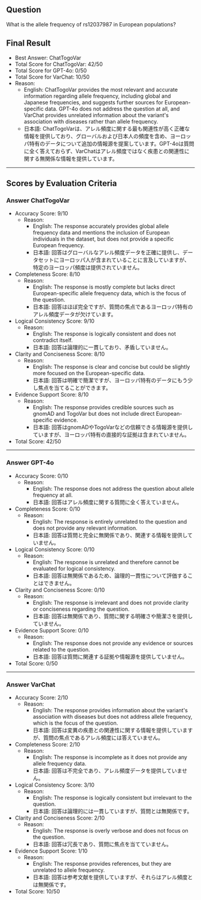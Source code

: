 ## Question

What is the allele frequency of rs12037987 in European populations?

## Final Result

- Best Answer: ChatTogoVar
- Total Score for ChatTogoVar: 42/50
- Total Score for GPT-4o: 0/50
- Total Score for VarChat: 10/50
- Reason:
  - English: ChatTogoVar provides the most relevant and accurate information regarding allele frequency, including global and Japanese frequencies, and suggests further sources for European-specific data. GPT-4o does not address the question at all, and VarChat provides unrelated information about the variant's association with diseases rather than allele frequency.
  - 日本語: ChatTogoVarは、アレル頻度に関する最も関連性が高く正確な情報を提供しており、グローバルおよび日本人の頻度を含め、ヨーロッパ特有のデータについて追加の情報源を提案しています。GPT-4oは質問に全く答えておらず、VarChatはアレル頻度ではなく疾患との関連性に関する無関係な情報を提供しています。

---

## Scores by Evaluation Criteria

### Answer ChatTogoVar
- Accuracy Score: 9/10
  - Reason: 
    - English: The response accurately provides global allele frequency data and mentions the inclusion of European individuals in the dataset, but does not provide a specific European frequency.
    - 日本語: 回答はグローバルなアレル頻度データを正確に提供し、データセットにヨーロッパ人が含まれていることに言及していますが、特定のヨーロッパ頻度は提供されていません。
- Completeness Score: 8/10
  - Reason: 
    - English: The response is mostly complete but lacks direct European-specific allele frequency data, which is the focus of the question.
    - 日本語: 回答はほぼ完全ですが、質問の焦点であるヨーロッパ特有のアレル頻度データが欠けています。
- Logical Consistency Score: 9/10
  - Reason: 
    - English: The response is logically consistent and does not contradict itself.
    - 日本語: 回答は論理的に一貫しており、矛盾していません。
- Clarity and Conciseness Score: 8/10
  - Reason: 
    - English: The response is clear and concise but could be slightly more focused on the European-specific data.
    - 日本語: 回答は明確で簡潔ですが、ヨーロッパ特有のデータにもう少し焦点を当てることができます。
- Evidence Support Score: 8/10
  - Reason: 
    - English: The response provides credible sources such as gnomAD and TogoVar but does not include direct European-specific evidence.
    - 日本語: 回答はgnomADやTogoVarなどの信頼できる情報源を提供していますが、ヨーロッパ特有の直接的な証拠は含まれていません。
- Total Score: 42/50

---

### Answer GPT-4o
- Accuracy Score: 0/10
  - Reason: 
    - English: The response does not address the question about allele frequency at all.
    - 日本語: 回答はアレル頻度に関する質問に全く答えていません。
- Completeness Score: 0/10
  - Reason: 
    - English: The response is entirely unrelated to the question and does not provide any relevant information.
    - 日本語: 回答は質問と完全に無関係であり、関連する情報を提供していません。
- Logical Consistency Score: 0/10
  - Reason: 
    - English: The response is unrelated and therefore cannot be evaluated for logical consistency.
    - 日本語: 回答は無関係であるため、論理的一貫性について評価することはできません。
- Clarity and Conciseness Score: 0/10
  - Reason: 
    - English: The response is irrelevant and does not provide clarity or conciseness regarding the question.
    - 日本語: 回答は無関係であり、質問に関する明確さや簡潔さを提供していません。
- Evidence Support Score: 0/10
  - Reason: 
    - English: The response does not provide any evidence or sources related to the question.
    - 日本語: 回答は質問に関連する証拠や情報源を提供していません。
- Total Score: 0/50

---

### Answer VarChat
- Accuracy Score: 2/10
  - Reason: 
    - English: The response provides information about the variant's association with diseases but does not address allele frequency, which is the focus of the question.
    - 日本語: 回答は変異の疾患との関連性に関する情報を提供していますが、質問の焦点であるアレル頻度には答えていません。
- Completeness Score: 2/10
  - Reason: 
    - English: The response is incomplete as it does not provide any allele frequency data.
    - 日本語: 回答は不完全であり、アレル頻度データを提供していません。
- Logical Consistency Score: 3/10
  - Reason: 
    - English: The response is logically consistent but irrelevant to the question.
    - 日本語: 回答は論理的には一貫していますが、質問とは無関係です。
- Clarity and Conciseness Score: 2/10
  - Reason: 
    - English: The response is overly verbose and does not focus on the question.
    - 日本語: 回答は冗長であり、質問に焦点を当てていません。
- Evidence Support Score: 1/10
  - Reason: 
    - English: The response provides references, but they are unrelated to allele frequency.
    - 日本語: 回答は参考文献を提供していますが、それらはアレル頻度とは無関係です。
- Total Score: 10/50